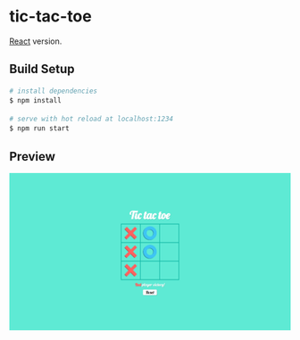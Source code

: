# tic-tac-toe

[React](https://github.com/matisbag/tic-tac-toe/tree/master) version.


## Build Setup

```bash
# install dependencies
$ npm install

# serve with hot reload at localhost:1234
$ npm run start
```

## Preview

![preview](/assets/preview.PNG)
